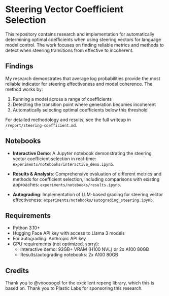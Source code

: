 # Steering Vector Coefficient Selection

This repository contains research and implementation for automatically determining optimal coefficients when using steering vectors for language model control. The work focuses on finding reliable metrics and methods to detect when steering transitions from effective to incoherent.

## Findings

My research demonstrates that average log probabilities provide the most reliable indicator for steering effectiveness and model coherence. The method works by:
1. Running a model across a range of coefficients
2. Detecting the transition point where generation becomes incoherent
3. Automatically selecting optimal coefficients below this threshold

For detailed methodology and results, see the full writeup in `/report/steering-coefficient.md`.

## Notebooks
- **Interactive Demo**: A Jupyter notebook demonstrating the steering vector coefficient selection in real-time: `experiments/notebooks/interactive_demo.ipynb`.

- **Results & Analysis**: Comprehensive evaluation of different metrics and methods for coefficient selection, including comparisons with existing approaches: `experiments/notebooks/results.ipynb`.

- **Autograding**: Implementation of LLM-based grading for steering vector effectiveness: `experiments/notebooks/autograding_steering.ipynb`.

## Requirements

- Python 3.10+
- Hugging Face API key with access to Llama 3 models
- For autograding: Anthropic API key
- GPU requirements (not optimized, sorry):
  - Interactive demo: 93GB+ VRAM (H100 NVL) or 2x A100 80GB
  - Results/autograding notebooks: 2x A100 80GB

## Credits

Thank you to @vooooogel for the excellent repeng library, which this is based on.
Thank you to Plastic Labs for sponsoring this research.
